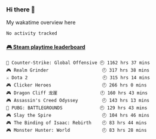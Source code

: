 ### Hi there 👋

<!--
**Jassy930/Jassy930** is a ✨ _special_ ✨ repository because its `README.md` (this file) appears on your GitHub profile.

Here are some ideas to get you started:

- 🔭 I’m currently working on ...
- 🌱 I’m currently learning ...
- 👯 I’m looking to collaborate on ...
- 🤔 I’m looking for help with ...
- 💬 Ask me about ...
- 📫 How to reach me: ...
- 😄 Pronouns: ...
- ⚡ Fun fact: ...
-->

My wakatime overview here
<!--START_SECTION:waka-->

```text
No activity tracked
```

<!--END_SECTION:waka-->

<!-- steam-box start -->
#### <a href="https://gist.github.com/3602b6dec597f0f0b5031a17696d22ad" target="_blank">🎮 Steam playtime leaderboard</a>
```text
🔫 Counter-Strike: Global Offensive 🕘 1162 hrs 37 mins
🎮 Realm Grinder                    🕘 317 hrs 38 mins
⚔️ Dota 2                            🕘 315 hrs 14 mins
🎮 Clicker Heroes                   🕘 266 hrs 0 mins
🎮 Dragon Cliff 龙崖                🕘 160 hrs 43 mins
🎮 Assassin's Creed Odyssey         🕘 143 hrs 13 mins
🍳 PUBG: BATTLEGROUNDS              🕘 129 hrs 43 mins
🎮 Slay the Spire                   🕘 104 hrs 46 mins
🎮 The Binding of Isaac: Rebirth    🕘 83 hrs 44 mins
🎮 Monster Hunter: World            🕘 83 hrs 28 mins
```
<!-- Powered by https://github.com/YouEclipse/steam-box . -->
<!-- steam-box end -->
 
